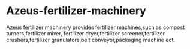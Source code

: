 # Azeus-fertilizer-machinery
Azeus fertilizer machinery provides fertilizer machines,such as compost turners,fertilizer mixer, fertilizer dryer,fertilizer screener,fertilizer crushers,fertilizer granulators,belt conveyor,packaging machine ect.
